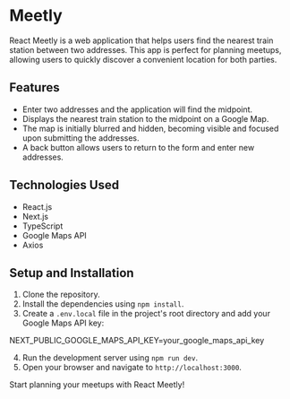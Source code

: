# Meetly

React Meetly is a web application that helps users find the nearest train station between two addresses. 
This app is perfect for planning meetups, allowing users to quickly discover a convenient location for both parties.

## Features

- Enter two addresses and the application will find the midpoint.
- Displays the nearest train station to the midpoint on a Google Map.
- The map is initially blurred and hidden, becoming visible and focused upon submitting the addresses.
- A back button allows users to return to the form and enter new addresses.

## Technologies Used

- React.js
- Next.js
- TypeScript
- Google Maps API
- Axios

## Setup and Installation

1. Clone the repository.
2. Install the dependencies using `npm install`.
3. Create a `.env.local` file in the project's root directory and add your Google Maps API key:

NEXT_PUBLIC_GOOGLE_MAPS_API_KEY=your_google_maps_api_key

4. Run the development server using `npm run dev`.
5. Open your browser and navigate to `http://localhost:3000`.

Start planning your meetups with React Meetly!
